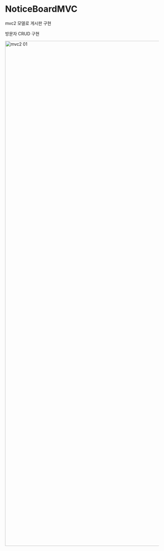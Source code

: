 # NoticeBoardMVC
mvc2 모델로 게시판 구현 


방문자 CRUD 구현

<img width="1647" alt="mvc2 01" src="https://user-images.githubusercontent.com/87052051/143798129-0eaa560b-4b18-4528-bd8d-3014f0ba8052.png">

